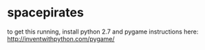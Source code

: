 spacepirates
============

to get this running, install python 2.7 and pygame
instructions here:
http://inventwithpython.com/pygame/
